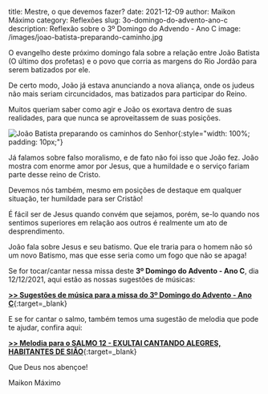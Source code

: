 title: Mestre, o que devemos fazer?
date: 2021-12-09
author: Maikon Máximo
category: Reflexões
slug: 3o-domingo-do-advento-ano-c
description: Reflexão sobre o 3º Domingo do Advendo - Ano C
image: /images/joao-batista-preparando-caminho.jpg

O evangelho deste próximo domingo fala sobre a relação entre João Batista (O último dos profetas)
e o povo que corria as margens do Rio Jordão para serem batizados por ele.

De certo modo, João já estava anunciando a nova aliança, onde os judeus não mais seriam circuncidados,
mas batizados para participar do Reino.

Muitos queriam saber como agir e João os exortava dentro de suas realidades,
para que nunca se aproveitassem de suas posições.

![João Batista preparando os caminhos do Senhor](https://blog.musicasparamissa.com.br/images/joao-batista-preparando-caminho.jpg){:style="width: 100%; padding: 10px;"}

Já falamos sobre falso moralismo, e de fato não foi isso que João fez.
João mostra com enorme amor por Jesus, que a humildade e o serviço fariam parte desse reino de Cristo.

Devemos nós também, mesmo em posições de destaque em qualquer situação, ter humildade para ser Cristão!

É fácil ser de Jesus quando convém que sejamos, porém,
se-lo quando nos sentimos superiores em relação aos outros é realmente um ato de desprendimento.

João fala sobre Jesus e seu batismo.
Que ele traria para o homem não só um novo Batismo, mas que esse seria como um fogo que não se apaga!

Se for tocar/cantar nessa missa deste **3º Domingo do Advento - Ano C**, dia 12/12/2021,
aqui estão as nossas sugestões de músicas:

[**>> Sugestões de música para a missa do 3º Domingo do Advento - Ano C**](https://musicasparamissa.com.br/sugestoes-para/3o-domingo-do-advento-ano-c/){:target=\_blank}

E se for cantar o salmo, também temos uma sugestão de melodia que pode te ajudar, confira aqui:

[**>> Melodia para o SALMO 12 - EXULTAI CANTANDO ALEGRES, HABITANTES DE SIÃO**](https://musicasparamissa.com.br/musica/salmo-12-exultai-cantando-alegres-habitantes-de-siao/){:target=\_blank}

Que Deus nos abençoe!

Maikon Máximo
